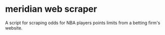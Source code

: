 # meridian web scraper
 A script for scraping odds for NBA players points limits from a betting firm's website.
